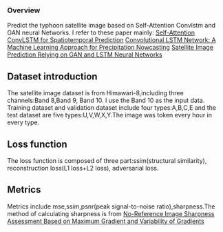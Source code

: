 ### Overview
Predict the typhoon satellite image based on Self-Attention Convlstm and GAN neural Networks.
I refer to these paper mainly:
[Self-Attention ConvLSTM for Spatiotemporal Prediction](https://doi.org/10.1609/aaai.v34i07.6819)
[Convolutional LSTM Network: A Machine Learning Approach for Precipitation Nowcasting](https://paperswithcode.com/paper/convolutional-lstm-network-a-machine-learning)
[Satellite Image Prediction Relying on GAN and LSTM Neural Networks](https://ieeexplore.ieee.org/abstract/document/8761462)

## Dataset introduction
The satellite image dataset is from Himawari-8,including three channels:Band 8,Band 9, Band 10.
I use the Band 10 as the input data.
Training dataset and validation dataset include four types:A,B,C,E and the test dataset are five types:U,V,W,X,Y.The image was token every hour in every type.

## Loss function 
The loss function is composed of three part:ssim(structural similarity), reconstruction loss(L1 loss+L2 loss), adversarial loss.

## Metrics
Metrics include mse,ssim,psnr(peak signal-to-noise ratio),sharpness.The method of calculating sharpness is from [No-Reference Image Sharpness Assessment Based on Maximum Gradient and Variability of Gradients](https://ieeexplore.ieee.org/document/8168377)

